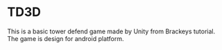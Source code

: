 # TD3D
This is a basic tower defend game made by Unity from Brackeys tutorial. The game is design for android platform.
